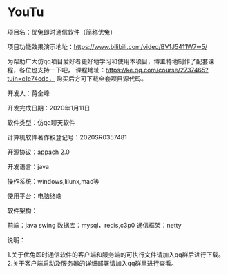 # YouTu

项目名：优兔即时通信软件（简称优兔）

项目功能效果演示地址：https://www.bilibili.com/video/BV1J5411W7w5/

为帮助广大仿qq项目爱好者更好地学习和使用本项目，博主特地制作了配套课程，各位也支持一下吧， 
课程地址：https://ke.qq.com/course/2737465?tuin=c1e74cdc，
购买后方可下载全套项目源代码。

开发人：蒋全峰

开发完成日期：2020年1月11日

软件类型：仿qq聊天软件

计算机软件著作权登记号：2020SR0357481

开源协议：appach 2.0

开发语言：java

操作系统：windows,lilunx,mac等

使用平台：电脑终端

软件架构：

 前端：java swing 
 数据库：mysql，redis,c3p0
 通信框架：netty
 
说明： 

   1.关于优兔即时通信软件的客户端和服务端的可执行文件请加入qq群后进行下载。
   2.关于客户端启动及服务器的详细部署请加入qq群里进行查看。
 
